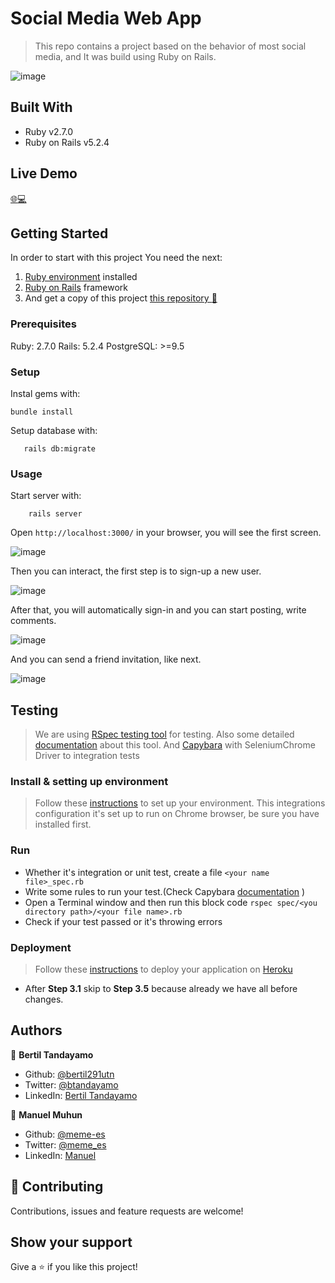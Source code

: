 # Social Media Web App

> This repo contains a project based on the behavior of most social media, and It was build using Ruby on Rails.

![image](https://user-images.githubusercontent.com/24902525/83660881-05871f00-a58b-11ea-938d-2db79e04160e.png)

## Built With

- Ruby v2.7.0
- Ruby on Rails v5.2.4

## Live Demo

[:globe_with_meridians::computer:](https://serene-badlands-89412.herokuapp.com/)

## Getting Started

In order to start with this project You need the next:

1. [Ruby environment](https://www.ruby-lang.org/en/documentation/installation/) installed
2. [Ruby on Rails](https://www.theodinproject.com/courses/ruby-on-rails/lessons/your-first-rails-application-ruby-on-rails) framework
3. And get a copy of this project [this repository :blue_book:](git@github.com:meme-es/ror-social-scaffold.git)

### Prerequisites

Ruby: 2.7.0
Rails: 5.2.4
PostgreSQL: >=9.5

### Setup

Instal gems with:

```
bundle install
```

Setup database with:

```
   rails db:migrate
```

### Usage

Start server with:

```
    rails server
```

Open `http://localhost:3000/` in your browser, you will see the first screen.

![image](https://user-images.githubusercontent.com/24902525/83660962-1b94df80-a58b-11ea-8184-f831c03c34f7.png)

Then you can interact, the first step is to sign-up a new user.

![image](https://user-images.githubusercontent.com/24902525/83661220-6b73a680-a58b-11ea-89cf-495147e4b883.png)

After that, you will automatically sign-in and you can start posting, write comments.

![image](https://user-images.githubusercontent.com/24902525/83660881-05871f00-a58b-11ea-938d-2db79e04160e.png)

And you can send a friend invitation, like next.

![image](https://user-images.githubusercontent.com/24902525/83661142-56971300-a58b-11ea-99dd-f622a10906a5.png)

## Testing

> We are using [RSpec testing tool](https://rspec.info/) for testing. Also some detailed [documentation](https://relishapp.com/rspec/docs) about this tool.
And [Capybara](http://teamcapybara.github.io/capybara/) with SeleniumChrome Driver to integration tests

### Install & setting up environment 
>Follow these [instructions](https://www.codewithjason.com/rails-testing-hello-world-using-rspec-capybara/) to set up your environment. This integrations configuration it's set up to run on Chrome browser, be sure you have installed first. 

### Run

- Whether it's integration or unit test, create a file `<your name file>_spec.rb`
- Write some rules to run your test.(Check Capybara [documentation](https://rubydoc.info/github/teamcapybara/capybara/master) )
- Open a Terminal window and then run this block code
`rspec spec/<you directory path>/<your file name>.rb`
- Check if your test passed or it's throwing errors

### Deployment

> Follow these [instructions](https://www.theodinproject.com/courses/ruby-on-rails/lessons/your-first-rails-application-ruby-on-rails?ref=lnav#step-3-deploy-your-rails-application) to deploy your application on [Heroku](https://www.heroku.com/) 

- After **Step 3.1** skip to **Step 3.5** because already we have all before changes.
  

## Authors

👤 **Bertil Tandayamo**

- Github: [@bertil291utn](https://github.com/bertil291utn)
- Twitter: [@btandayamo](https://twitter.com/batandayamo)
- LinkedIn: [Bertil Tandayamo](http://bit.ly/bertil_linkedin)

👤 **Manuel Muhun**

- Github: [@meme-es](https://github.com/meme-es)
- Twitter: [@meme_es](https://twitter.com/meme_es)
- LinkedIn: [Manuel](https://www.linkedin.com/in/manuel-elias/)


## 🤝 Contributing

Contributions, issues and feature requests are welcome!

## Show your support

Give a ⭐️ if you like this project!

